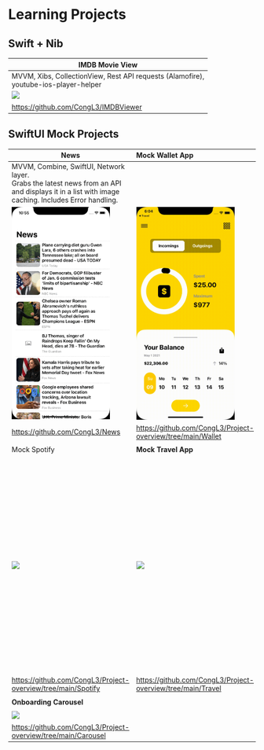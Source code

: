 # Learning Projects

## Swift + Nib

| **IMDB Movie View**                                          |
| ------------------------------------------------------------ |
| MVVM, Xibs, CollectionView, Rest API requests (Alamofire),<br /> youtube-ios-player-helper |
| <img src="./Gifs/IMDBApp.gif" width="200">                   |
| https://github.com/CongL3/IMDBViewer                         |

## SwiftUI Mock Projects  

| News                                                         | Mock Wallet App                                             | **Instagram** Clone                                         |
| ------------------------------------------------------------ | :---------------------------------------------------------- | ----------------------------------------------------------- |
| MVVM, Combine, SwiftUI, Network layer.<br />Grabs the latest news from an API and displays it in a list with image caching. Includes Error handling. |                                                             |                                                             |
| <img src="/Gifs/news.gif" width="200">                       | <img src="./Gifs/wallet-big-screen1.gif" width="200">       | <img src="./Gifs/instagram1.gif" width="200">               |
| https://github.com/CongL3/News                               | https://github.com/CongL3/Project-overview/tree/main/Wallet | https://github.com/CongL3/InstagramClone                    |
|                                                              |                                                             |                                                             |
| Mock Spotify                                                 | **Mock Travel App**                                         | ***Mock NatGeo app***                                       |
|                                                              |                                                             |                                                             |
| <img src="./Gifs/spotify.gif" width="200">                   | <img src="/Gifs/travel.gif" width="200">                    | <img src="/Screenshots/NatGeo.png" width="200">             |
| https://github.com/CongL3/Project-overview/tree/main/Spotify | https://github.com/CongL3/Project-overview/tree/main/Travel | https://github.com/CongL3/Project-overview/tree/main/NatGeo |
|                                                              |                                                             |                                                             |
| **Onboarding Carousel**                                      |                                                             |                                                             |
|                                                              |                                                             |                                                             |
| <img src="/Gifs/carousel.gif" width="200">                   |                                                             |                                                             |
| https://github.com/CongL3/Project-overview/tree/main/Carousel |                                                             |                                                             |

